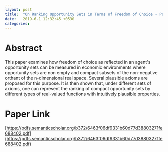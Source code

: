 ```yaml
---
layout: post
title:  "On Ranking Opportunity Sets in Terms of Freedom of Choice - Pattnaik et al. (2000)"
date:   2019-6-1 12:32:45 +0530
categories:
---
```

# Abstract

This paper examines how freedom of choice as reflected in an agent's opportunity sets can be measured in economic environments where opportunity sets are non empty and compact subsets of the non-negative orthant of the n-dimensional real space. Several plausible axioms are proposed for this purpose. It is then shown that, under different sets of axioms, one can represent the ranking of compact opportunity sets by different types of real-valued functions with intuitively plausible properties.

# Paper Link
[https://pdfs.semanticscholar.org/b372/6463f06df9331b60d77d38803271fe688402.pdf](https://pdfs.semanticscholar.org/b372/6463f06df9331b60d77d38803271fe688402.pdf)